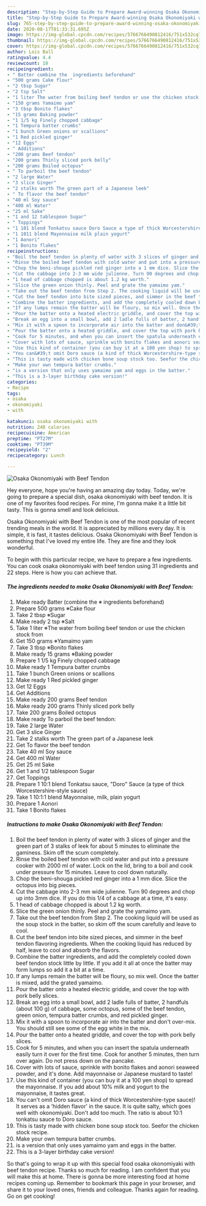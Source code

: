 ```yaml
---
description: "Step-by-Step Guide to Prepare Award-winning Osaka Okonomiyaki with Beef Tendon"
title: "Step-by-Step Guide to Prepare Award-winning Osaka Okonomiyaki with Beef Tendon"
slug: 765-step-by-step-guide-to-prepare-award-winning-osaka-okonomiyaki-with-beef-tendon
date: 2020-08-17T01:33:31.695Z
image: https://img-global.cpcdn.com/recipes/5766766490812416/751x532cq70/osaka-okonomiyaki-with-beef-tendon-recipe-main-photo.jpg
thumbnail: https://img-global.cpcdn.com/recipes/5766766490812416/751x532cq70/osaka-okonomiyaki-with-beef-tendon-recipe-main-photo.jpg
cover: https://img-global.cpcdn.com/recipes/5766766490812416/751x532cq70/osaka-okonomiyaki-with-beef-tendon-recipe-main-photo.jpg
author: Lois Ball
ratingvalue: 4.4
reviewcount: 10
recipeingredient:
- " Batter combine the  ingredients beforehand"
- "500 grams Cake flour"
- "2 tbsp Sugar"
- "2 tsp Salt"
- "1 liter The water from boiling beef tendon or use the chicken stock from"
- "150 grams Yamaimo yam"
- "3 tbsp Bonito flakes"
- "15 grams Baking powder"
- "1 1/5 kg Finely chopped cabbage"
- "1 Tempura batter crumbs"
- "1 bunch Green onions or scallions"
- "1 Red pickled ginger"
- "12 Eggs"
- " Additions"
- "200 grams Beef tendon"
- "200 grams Thinly sliced pork belly"
- "200 grams Boiled octopus"
- " To parboil the beef tendon"
- "2 large Water"
- "3 slice Ginger"
- "2 stalks worth The green part of a Japanese leek"
- " To flavor the beef tendon"
- "40 ml Soy sauce"
- "400 ml Water"
- "25 ml Sake"
- "1 and 12 tablespoon Sugar"
- " Toppings"
- "1 101 blend Tonkatsu sauce Doro Sauce a type of thick Worcestershirestyle sauce"
- "1 1011 blend Mayonnaise milk plain yogurt"
- "1 Aonori"
- "1 Bonito flakes"
recipeinstructions:
- "Boil the beef tendon in plenty of water with 3 slices of ginger and the green part of 3 stalks of leek for about 5 minutes to eliminate the gaminess. Skim off the scum completely."
- "Rinse the boiled beef tendon with cold water and put into a pressure cooker with 2000 ml of water. Lock on the lid, bring to a boil and cook under pressure for 15 minutes. Leave to cool down naturally."
- "Chop the beni-shouga pickled red ginger into a 1 mm dice. Slice the octopus into big pieces."
- "Cut the cabbage into 2-3 mm wide julienne. Turn 90 degrees and chop up into 3mm dice. If you do this 1/4 of a cabbage at a time, it&#39;s easy."
- "1 head of cabbage chopped is about 1.2 kg worth."
- "Slice the green onion thinly. Peel and grate the yamaimo yam."
- "Take out the beef tendon from Step 2. The cooking liquid will be used as the soup stock in the batter, so skim off the scum carefully and leave to cool."
- "Cut the beef tendon into bite sized pieces, and simmer in the beef tendon flavoring ingredients. When the cooking liquid has reduced by half, leave to cool and absorb the flavors."
- "Combine the batter ingredients, and add the completely cooled down beef tendon stock little by little. If you add it all at once the batter may form lumps so add it a bit at a time."
- "If any lumps remain the batter will be floury, so mix well. Once the batter is mixed, add the grated yamaimo."
- "Pour the batter onto a heated electric griddle, and cover the top with pork belly slices."
- "Break an egg into a small bowl, add 2 ladle fulls of batter, 2 handfuls (about 100 g) of cabbage, some octopus, some of the beef tendon, green onion, tempura batter crumbs, and red pickled ginger."
- "Mix it with a spoon to incorporate air into the batter and don&#39;t over-mix. You should still see some of the egg white in the mix."
- "Pour the batter onto a heated griddle, and cover the top with pork belly slices."
- "Cook for 5 minutes, and when you can insert the spatula underneath easily turn it over for the first time. Cook for another 5 minutes, then turn over again. Do not press down on the pancake."
- "Cover with lots of sauce, sprinkle with bonito flakes and aonori seaweed powder, and it&#39;s done. Add mayonnaise or Japanese mustard to taste!"
- "Use this kind of container (you can buy it at a 100 yen shop) to spread the mayonnaise. If you add about 10% milk and yogurt to the mayonnaise, it tastes great."
- "You can&#39;t omit Doro sauce (a kind of thick Worcestershire-type sauce)! It serves as a &#39;hidden flavor&#39; in the sauce. It is quite salty, which goes well with okonomiyaki. Don&#39;t add too much. The ratio is about 10:1 tonkatsu sauce to Doro sauce."
- "This is tasty made with chicken bone soup stock too. Seefor the chicken stock recipe."
- "Make your own tempura batter crumbs."
- "is a version that only uses yamaimo yam and eggs in the batter."
- "This is a 3-layer birthday cake version!"
categories:
- Recipe
tags:
- osaka
- okonomiyaki
- with

katakunci: osaka okonomiyaki with 
nutrition: 248 calories
recipecuisine: American
preptime: "PT27M"
cooktime: "PT39M"
recipeyield: "2"
recipecategory: Lunch

---
```



![Osaka Okonomiyaki with Beef Tendon](https://img-global.cpcdn.com/recipes/5766766490812416/751x532cq70/osaka-okonomiyaki-with-beef-tendon-recipe-main-photo.jpg)

Hey everyone, hope you're having an amazing day today. Today, we're going to prepare a special dish, osaka okonomiyaki with beef tendon. It is one of my favorites food recipes. For mine, I'm gonna make it a little bit tasty. This is gonna smell and look delicious.



Osaka Okonomiyaki with Beef Tendon is one of the most popular of recent trending meals in the world. It is appreciated by millions every day. It is simple, it is fast, it tastes delicious. Osaka Okonomiyaki with Beef Tendon is something that I've loved my entire life. They are fine and they look wonderful.


To begin with this particular recipe, we have to prepare a few ingredients. You can cook osaka okonomiyaki with beef tendon using 31 ingredients and 22 steps. Here is how you can achieve that.

<!--inarticleads1-->

##### The ingredients needed to make Osaka Okonomiyaki with Beef Tendon:

1. Make ready  Batter (combine the ※ ingredients beforehand)
1. Prepare 500 grams ※Cake flour
1. Take 2 tbsp ※Sugar
1. Make ready 2 tsp ※Salt
1. Take 1 liter ※The water from boiling beef tendon or use the chicken stock from
1. Get 150 grams ※Yamaimo yam
1. Take 3 tbsp ※Bonito flakes
1. Make ready 15 grams ※Baking powder
1. Prepare 1 1/5 kg Finely chopped cabbage
1. Make ready 1 Tempura batter crumbs
1. Take 1 bunch Green onions or scallions
1. Make ready 1 Red pickled ginger
1. Get 12 Eggs
1. Get  Additions
1. Make ready 200 grams Beef tendon
1. Make ready 200 grams Thinly sliced pork belly
1. Take 200 grams Boiled octopus
1. Make ready  To parboil the beef tendon:
1. Take 2 large Water
1. Get 3 slice Ginger
1. Take 2 stalks worth The green part of a Japanese leek
1. Get  To flavor the beef tendon
1. Take 40 ml Soy sauce
1. Get 400 ml Water
1. Get 25 ml Sake
1. Get 1 and 1/2 tablespoon Sugar
1. Get  Toppings
1. Prepare 1 10:1 blend Tonkatsu sauce, &#34;Doro&#34; Sauce (a type of thick Worcestershire-style sauce)
1. Take 1 10:1:1 blend Mayonnaise, milk, plain yogurt
1. Prepare 1 Aonori
1. Take 1 Bonito flakes




<!--inarticleads2-->

##### Instructions to make Osaka Okonomiyaki with Beef Tendon:

1. Boil the beef tendon in plenty of water with 3 slices of ginger and the green part of 3 stalks of leek for about 5 minutes to eliminate the gaminess. Skim off the scum completely.
1. Rinse the boiled beef tendon with cold water and put into a pressure cooker with 2000 ml of water. Lock on the lid, bring to a boil and cook under pressure for 15 minutes. Leave to cool down naturally.
1. Chop the beni-shouga pickled red ginger into a 1 mm dice. Slice the octopus into big pieces.
1. Cut the cabbage into 2-3 mm wide julienne. Turn 90 degrees and chop up into 3mm dice. If you do this 1/4 of a cabbage at a time, it&#39;s easy.
1. 1 head of cabbage chopped is about 1.2 kg worth.
1. Slice the green onion thinly. Peel and grate the yamaimo yam.
1. Take out the beef tendon from Step 2. The cooking liquid will be used as the soup stock in the batter, so skim off the scum carefully and leave to cool.
1. Cut the beef tendon into bite sized pieces, and simmer in the beef tendon flavoring ingredients. When the cooking liquid has reduced by half, leave to cool and absorb the flavors.
1. Combine the batter ingredients, and add the completely cooled down beef tendon stock little by little. If you add it all at once the batter may form lumps so add it a bit at a time.
1. If any lumps remain the batter will be floury, so mix well. Once the batter is mixed, add the grated yamaimo.
1. Pour the batter onto a heated electric griddle, and cover the top with pork belly slices.
1. Break an egg into a small bowl, add 2 ladle fulls of batter, 2 handfuls (about 100 g) of cabbage, some octopus, some of the beef tendon, green onion, tempura batter crumbs, and red pickled ginger.
1. Mix it with a spoon to incorporate air into the batter and don&#39;t over-mix. You should still see some of the egg white in the mix.
1. Pour the batter onto a heated griddle, and cover the top with pork belly slices.
1. Cook for 5 minutes, and when you can insert the spatula underneath easily turn it over for the first time. Cook for another 5 minutes, then turn over again. Do not press down on the pancake.
1. Cover with lots of sauce, sprinkle with bonito flakes and aonori seaweed powder, and it&#39;s done. Add mayonnaise or Japanese mustard to taste!
1. Use this kind of container (you can buy it at a 100 yen shop) to spread the mayonnaise. If you add about 10% milk and yogurt to the mayonnaise, it tastes great.
1. You can&#39;t omit Doro sauce (a kind of thick Worcestershire-type sauce)! It serves as a &#39;hidden flavor&#39; in the sauce. It is quite salty, which goes well with okonomiyaki. Don&#39;t add too much. The ratio is about 10:1 tonkatsu sauce to Doro sauce.
1. This is tasty made with chicken bone soup stock too. Seefor the chicken stock recipe.
1. Make your own tempura batter crumbs.
1. is a version that only uses yamaimo yam and eggs in the batter.
1. This is a 3-layer birthday cake version!




So that's going to wrap it up with this special food osaka okonomiyaki with beef tendon recipe. Thanks so much for reading. I am confident that you will make this at home. There is gonna be more interesting food at home recipes coming up. Remember to bookmark this page in your browser, and share it to your loved ones, friends and colleague. Thanks again for reading. Go on get cooking!

